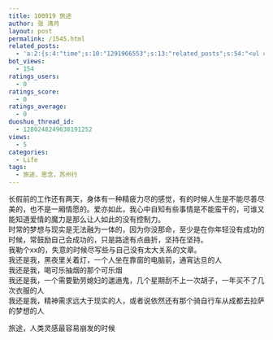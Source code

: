 ```yaml
---
title: 100919 旅途
author: 张 清月
layout: post
permalink: /1545.html
related_posts:
  - 'a:2:{s:4:"time";s:10:"1291966553";s:13:"related_posts";s:54:"<ul class="related_post"><li>No Related Post</li></ul>";}'
bot_views:
  - 154
ratings_users:
  - 0
ratings_score:
  - 0
ratings_average:
  - 0
duoshuo_thread_id:
  - 1280248249638191252
views:
  - 5
categories:
  - Life
tags:
  - 旅途，思念，苏州行
---
```

长假前的工作还有两天，身体有一种精疲力尽的感觉，有的时候人生是不能尽善尽美的，也不是一厢情愿的。爱亦如此，我心中自知有些事情是不能蛮干的，可谁又能知道爱情的魔力是那么让人如此的没有控制力。  
时常的梦想与现实是无法融为一体的，因为你没那命，至少是在你年轻没有成功的时候，常鼓励自己会成功的，只是路途有点曲折，坚持在坚持。  
我勒个xx的，失意的时候尽写些与自己没有太大关系的文章。  
我还是我，黑夜里关着灯，一个人坐在靠窗的电脑前，通宵达旦的人  
我还是我，喝可乐抽烟的那个可乐烟  
我还是我，一个需要勤劳媳妇的邋遢鬼，几个星期刮不上一次胡子，一年买不了几次衣服的人  
我还是我，精神需求远大于现实的人，或者说依然还有那个骑自行车从成都去拉萨的梦想的人

旅途，人类灵感最容易崩发的时候

[<img src="http://www.80aj.com/wp-content/uploads/2010/09/l_1600_1200_EA2E5454-8809-4FB4-86C5-73BA13F8AD2C.jpeg" alt="" class="alignnone size-full" />][1]

 [1]: http://www.80aj.com/wp-content/uploads/2010/09/l_1600_1200_EA2E5454-8809-4FB4-86C5-73BA13F8AD2C.jpeg